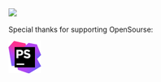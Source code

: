 <img src="https://github-readme-stats.vercel.app/api?username=k-samuel&count_private=true&show_icons=true">

Special thanks for supporting OpenSourse:

<a href="https://www.jetbrains.com/phpstorm/"><img src="./icon_phpstorm.png" width="64"></a>
